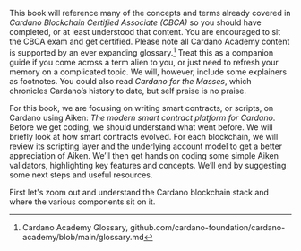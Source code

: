 
This book will reference many of the concepts and terms already covered in *Cardano Blockchain Certified Associate (CBCA)* so you should have completed, or at least understood that content. You are encouraged to sit the CBCA exam and get certified. Please note all Cardano Academy content is supported by an ever expanding glossary.[^1] Treat this as a companion guide if you come across a term alien to you, or just need to refresh your memory on a complicated topic. We will, however, include some explainers as footnotes. You could also read *Cardano for the Masses*, which chronicles Cardano’s history to date, but self praise is no praise.

For this book, we are focusing on writing smart contracts, or scripts, on Cardano using Aiken: *The modern smart contract platform for Cardano*. Before we get coding, we should understand what went before. We will briefly look at how smart contracts evolved. For each blockchain, we will review its scripting layer and the underlying account model to get a better appreciation of Aiken. We’ll then get hands on coding some simple Aiken validators, highlighting key features and concepts. We’ll end by suggesting some next steps and useful resources.

First let's zoom out and understand the Cardano blockchain stack and where the various components sit on it.

[^1]: Cardano Academy Glossary, github.com/cardano-foundation/cardano-academy/blob/main/glossary.md
